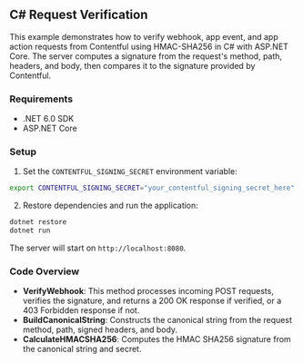 ## C# Request Verification

This example demonstrates how to verify webhook, app event, and app action requests from Contentful using HMAC-SHA256 in C# with ASP.NET Core. The server computes a signature from the request's method, path, headers, and body, then compares it to the signature provided by Contentful.

### Requirements
- .NET 6.0 SDK
- ASP.NET Core

### Setup

1. Set the `CONTENTFUL_SIGNING_SECRET` environment variable:
```bash
export CONTENTFUL_SIGNING_SECRET="your_contentful_signing_secret_here"
```

2. Restore dependencies and run the application:
```bash
dotnet restore
dotnet run
```

The server will start on `http://localhost:8080`.

### Code Overview
- **VerifyWebhook**: This method processes incoming POST requests, verifies the signature, and returns a 200 OK response if verified, or a 403 Forbidden response if not.
- **BuildCanonicalString**: Constructs the canonical string from the request method, path, signed headers, and body.
- **CalculateHMACSHA256**: Computes the HMAC SHA256 signature from the canonical string and secret.
